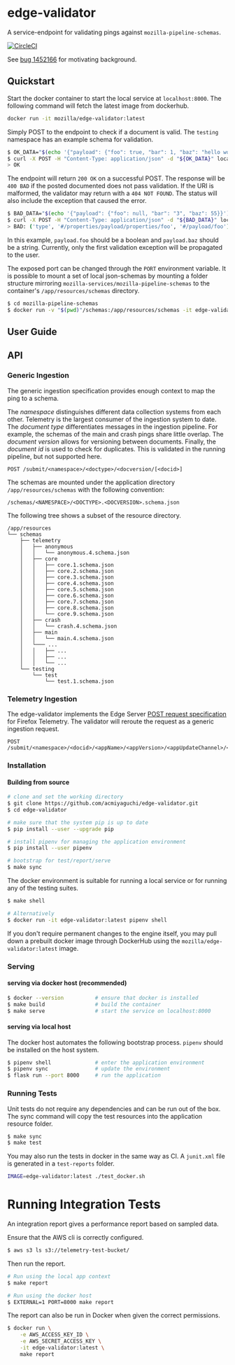 # edge-validator

A service-endpoint for validating pings against `mozilla-pipeline-schemas`.

[![CircleCI](https://circleci.com/gh/mozilla-services/edge-validator.svg?style=svg)](https://circleci.com/gh/mozilla-services/edge-validator)

See [bug 1452166](https://bugzilla.mozilla.org/show_bug.cgi?id=1452166) for motivating background.

## Quickstart

Start the docker container to start the local service at `localhost:8000`.
The following command will fetch the latest image from dockerhub.
```bash
docker run -it mozilla/edge-validator:latest
```

Simply POST to the endpoint to check if a document is valid.
The `testing` namespace has an example schema for validation.

```bash
$ OK_DATA="$(echo '{"payload": {"foo": true, "bar": 1, "baz": "hello world"}}')"
$ curl -X POST -H "Content-Type: application/json" -d "${OK_DATA}" localhost:8000/submit/testing/test/1
> OK
```

The endpoint will return `200 OK` on a successful POST.
The response will be `400 BAD` if the posted documented does not pass validation.
If the URI is malformed, the validator may return with a `404 NOT FOUND`.
The status will also include the exception that caused the error.

```bash
$ BAD_DATA="$(echo '{"payload": {"foo": null, "bar": "3", "baz": 55}}')"
$ curl -X POST -H "Content-Type: application/json" -d "${BAD_DATA}" localhost:8000/submit/testing/test/1
> BAD: ('type', '#/properties/payload/properties/foo', '#/payload/foo')
```

In this example, `payload.foo` should be a boolean and `payload.baz` should be a string.
Currently, only the first validation exception will be propagated to the user.


The exposed port can be changed through the `PORT` environment variable.
It is possible to mount a set of local json-schemas by mounting a folder structure mirroring `mozilla-services/mozilla-pipeline-schemas` to the container's `/app/resources/schemas` directory.

```bash
$ cd mozilla-pipeline-schemas
$ docker run -v "$(pwd)"/schemas:/app/resources/schemas -it edge-validator
```

## User Guide
## API

### Generic Ingestion

The generic ingestion specification provides enough context to map the ping to a schema.

The _namespace_ distinguishes different data collection systems from each other.
Telemetry is the largest consumer of the ingestion system to date.
The _document type_ differentiates messages in the ingestion pipeline.
For example, the schemas of the main and crash pings share little overlap.
The _document version_ allows for versioning between documents.
Finally, the _document id_ is used to check for duplicates.
This is validated in the running pipeline, but not supported here.

```
POST /submit/<namespace>/<doctype>/<docversion/[<docid>]
```

The schemas are mounted under the application directory `/app/resources/schemas` with the following convention:

```
/schemas/<NAMESPACE>/<DOCTYPE>.<DOCVERSION>.schema.json
```

The following tree shows a subset of the resource directory.

```
/app/resources
└── schemas
    ├── telemetry
    │   ├── anonymous
    │   │   └── anonymous.4.schema.json
    │   ├── core
    │   │   ├── core.1.schema.json
    │   │   ├── core.2.schema.json
    │   │   ├── core.3.schema.json
    │   │   ├── core.4.schema.json
    │   │   ├── core.5.schema.json
    │   │   ├── core.6.schema.json
    │   │   ├── core.7.schema.json
    │   │   ├── core.8.schema.json
    │   │   └── core.9.schema.json
    │   ├── crash
    │   │   └── crash.4.schema.json
    │   ├── main
    │   │   └── main.4.schema.json
    │   └─── ...
    │   │   ├── ...
    │   │   ├── ...
    │   │   └── ...
    └── testing
        └── test
            └── test.1.schema.json
```

### Telemetry Ingestion

The edge-validator implements the Edge Server [POST request specification](https://docs.telemetry.mozilla.org/concepts/pipeline/http_edge_spec.html#postput-request) for Firefox Telemetry. 
The validator will reroute the request as a generic ingestion request.

```
POST /submit/<namespace>/<docid>/<appName>/<appVersion>/<appUpdateChannel>/<appBuildId>
```

### Installation
#### Building from source
```bash
# clone and set the working directory
$ git clone https://github.com/acmiyaguchi/edge-validator.git
$ cd edge-validator

# make sure that the system pip is up to date
$ pip install --user --upgrade pip

# install pipenv for managing the application environment
$ pip install --user pipenv

# bootstrap for test/report/serve
$ make sync
```

The docker environment is suitable for running a local service or for running any of the testing suites.
```bash
$ make shell

# Alternatively
$ docker run -it edge-validator:latest pipenv shell
```

If you don't require permanent changes to the engine itself, you may pull down a prebuilt docker image through
DockerHub using the `mozilla/edge-validator:latest` image.

### Serving
#### serving via docker host (recommended)

```bash
$ docker --version          # ensure that docker is installed
$ make build                # build the container
$ make serve                # start the service on localhost:8000
```

#### serving via local host
The docker host automates the following bootstrap process.
`pipenv` should be installed on the host system.

```bash
$ pipenv shell              # enter the application environment
$ pipenv sync               # update the environment
$ flask run --port 8000     # run the application
```

### Running Tests

Unit tests do not require any dependencies and can be run out of the box.
The sync command will copy the test resources into the application resource folder.
```bash
$ make sync
$ make test
```

You may also run the tests in docker in the same way as CI.
A `junit.xml` file is generated in a `test-reports` folder.

```bash
IMAGE=edge-validator:latest ./test_docker.sh
```

# Running Integration Tests

An integration report gives a performance report based on sampled data.

Ensure that the AWS cli is correctly configured.

```bash
$ aws s3 ls s3://telemetry-test-bucket/
```

Then run the report.

```bash
# Run using the local app context
$ make report

# Run using the docker host
$ EXTERNAL=1 PORT=8000 make report
```

The report can also be run in Docker when given the correct permissions.
```bash
$ docker run \
    -e AWS_ACCESS_KEY_ID \
    -e AWS_SECRET_ACCESS_KEY \
    -it edge-validator:latest \
    make report
```
